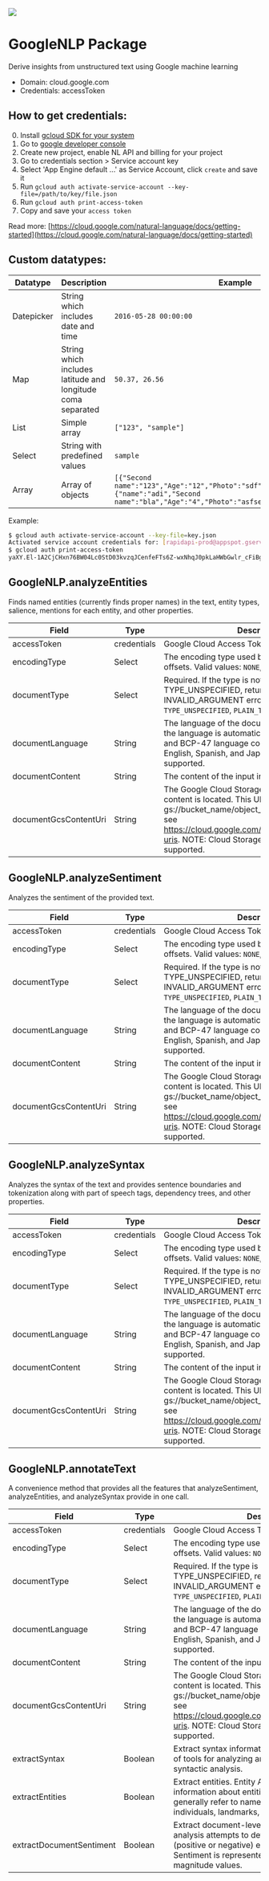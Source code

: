 [![](https://scdn.rapidapi.com/RapidAPI_banner.png)](https://rapidapi.com/package/GoogleNLP/functions?utm_source=RapidAPIGitHub_GoogleNLPFunctions&utm_medium=button&utm_content=RapidAPI_GitHub)

# GoogleNLP Package
Derive insights from unstructured text using Google machine learning
* Domain: cloud.google.com
* Credentials: accessToken

## How to get credentials:
0. Install [gcloud SDK for your system](https://cloud.google.com/sdk/)
1. Go to [google developer console](https://console.developers.google.com)
2. Create new project, enable NL API and billing for your project
3. Go to credentials section > Service account key
4. Select 'App Engine default ...' as Service Account, click `create` and save it
5. Run `gcloud auth activate-service-account --key-file=/path/to/key/file.json`
6. Run `gcloud auth print-access-token`
7. Copy and save your `access token`

Read more: [https://cloud.google.com/natural-language/docs/getting-started](https://cloud.google.com/natural-language/docs/getting-started)

## Custom datatypes:
 |Datatype|Description|Example
 |--------|-----------|----------
 |Datepicker|String which includes date and time|```2016-05-28 00:00:00```
 |Map|String which includes latitude and longitude coma separated|```50.37, 26.56```
 |List|Simple array|```["123", "sample"]```
 |Select|String with predefined values|```sample```
 |Array|Array of objects|```[{"Second name":"123","Age":"12","Photo":"sdf","Draft":"sdfsdf"},{"name":"adi","Second name":"bla","Age":"4","Photo":"asfserwe","Draft":"sdfsdf"}] ```



Example:
```bash
$ gcloud auth activate-service-account --key-file=key.json
Activated service account credentials for: [rapidapi-prod@appspot.gserviceaccount.com]
$ gcloud auth print-access-token
yaXY.El-1A2CjCHxn76BW04Lc0StD03kvzqJCenfeFTs6Z-wxNhqJ0pkLaHWbGwlr_cFiBgxhLvhMsVF4xclOa_44t2qnyA1AlOkEjwcb..... - your accessToken
```

## GoogleNLP.analyzeEntities
Finds named entities (currently finds proper names) in the text, entity types, salience, mentions for each entity, and other properties.

| Field                | Type       | Description
|----------------------|------------|----------
| accessToken          | credentials| Google Cloud Access Token
| encodingType         | Select     | The encoding type used by the API to calculate offsets. Valid values: `NONE`, `UTF8`, `UTF16`, `UTF32`
| documentType         | Select     | Required. If the type is not set or is TYPE_UNSPECIFIED, returns an INVALID_ARGUMENT error. Valid values: `TYPE_UNSPECIFIED`, `PLAIN_TEXT`, `HTML`
| documentLanguage     | String     | The language of the document (if not specified, the language is automatically detected). Both ISO and BCP-47 language codes are accepted. Only English, Spanish, and Japanese textual content are supported.
| documentContent      | String     | The content of the input in string format.
| documentGcsContentUri| String     | The Google Cloud Storage URI where the file content is located. This URI must be of the form: gs://bucket_name/object_name. For more details, see https://cloud.google.com/storage/docs/reference-uris. NOTE: Cloud Storage object versioning is not supported.

## GoogleNLP.analyzeSentiment
Analyzes the sentiment of the provided text.

| Field                | Type       | Description
|----------------------|------------|----------
| accessToken          | credentials| Google Cloud Access Token
| encodingType         | Select     | The encoding type used by the API to calculate offsets. Valid values: `NONE`, `UTF8`, `UTF16`, `UTF32`
| documentType         | Select     | Required. If the type is not set or is TYPE_UNSPECIFIED, returns an INVALID_ARGUMENT error. Valid values: `TYPE_UNSPECIFIED`, `PLAIN_TEXT`, `HTML`
| documentLanguage     | String     | The language of the document (if not specified, the language is automatically detected). Both ISO and BCP-47 language codes are accepted. Only English, Spanish, and Japanese textual content are supported.
| documentContent      | String     | The content of the input in string format.
| documentGcsContentUri| String     | The Google Cloud Storage URI where the file content is located. This URI must be of the form: gs://bucket_name/object_name. For more details, see https://cloud.google.com/storage/docs/reference-uris. NOTE: Cloud Storage object versioning is not supported.

## GoogleNLP.analyzeSyntax
Analyzes the syntax of the text and provides sentence boundaries and tokenization along with part of speech tags, dependency trees, and other properties.

| Field                | Type       | Description
|----------------------|------------|----------
| accessToken          | credentials| Google Cloud Access Token
| encodingType         | Select     | The encoding type used by the API to calculate offsets. Valid values: `NONE`, `UTF8`, `UTF16`, `UTF32`
| documentType         | Select     | Required. If the type is not set or is TYPE_UNSPECIFIED, returns an INVALID_ARGUMENT error. Valid values: `TYPE_UNSPECIFIED`, `PLAIN_TEXT`, `HTML`
| documentLanguage     | String     | The language of the document (if not specified, the language is automatically detected). Both ISO and BCP-47 language codes are accepted. Only English, Spanish, and Japanese textual content are supported.
| documentContent      | String     | The content of the input in string format.
| documentGcsContentUri| String     | The Google Cloud Storage URI where the file content is located. This URI must be of the form: gs://bucket_name/object_name. For more details, see https://cloud.google.com/storage/docs/reference-uris. NOTE: Cloud Storage object versioning is not supported.

## GoogleNLP.annotateText
A convenience method that provides all the features that analyzeSentiment, analyzeEntities, and analyzeSyntax provide in one call.

| Field                   | Type       | Description
|-------------------------|------------|----------
| accessToken             | credentials| Google Cloud Access Token
| encodingType            | Select     | The encoding type used by the API to calculate offsets. Valid values: `NONE`, `UTF8`, `UTF16`, `UTF32`
| documentType            | Select     | Required. If the type is not set or is TYPE_UNSPECIFIED, returns an INVALID_ARGUMENT error. Valid values: `TYPE_UNSPECIFIED`, `PLAIN_TEXT`, `HTML`
| documentLanguage        | String     | The language of the document (if not specified, the language is automatically detected). Both ISO and BCP-47 language codes are accepted. Only English, Spanish, and Japanese textual content are supported.
| documentContent         | String     | The content of the input in string format.
| documentGcsContentUri   | String     | The Google Cloud Storage URI where the file content is located. This URI must be of the form: gs://bucket_name/object_name. For more details, see https://cloud.google.com/storage/docs/reference-uris. NOTE: Cloud Storage object versioning is not supported.
| extractSyntax           | Boolean    | Extract syntax information. Provides a powerful set of tools for analyzing and parsing text through syntactic analysis.
| extractEntities         | Boolean    | Extract entities. Entity Analysis provides information about entities in the text, which generally refer to named 'things' such as famous individuals, landmarks, common objects, etc.
| extractDocumentSentiment| Boolean    | Extract document-level sentiment. Sentiment analysis attempts to determine the overall attitude (positive or negative) expressed within the text. Sentiment is represented by numerical score and magnitude values.
